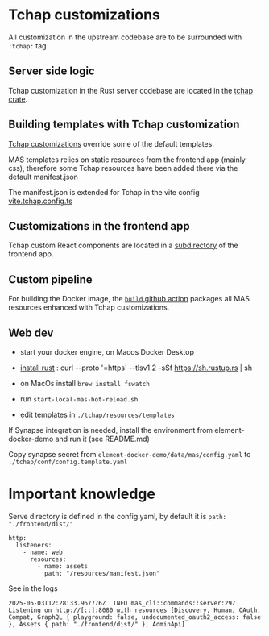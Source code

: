 # Tchap customizations

All customization in the upstream codebase are to be surrounded with `:tchap:` tag

## Server side logic

Tchap customization in the Rust server codebase are located in the [tchap crate](../crates/tchap).

## Building templates with Tchap customization

[Tchap customizations](resources/templates) override some of the default templates.

MAS templates relies on static resources from the frontend app (mainly css), therefore some Tchap resources have been added there via the default manifest.json

The manifest.json is extended for Tchap in the vite config [vite.tchap.config.ts](../frontend/tchap/vite.tchap.config.ts)


## Customizations in the frontend app

Tchap custom React components are located in a [subdirectory](../frontend/tchap) of the frontend app.

## Custom pipeline

For building the Docker image, the [`build` github action](../.github/workflows/build.yaml) packages all MAS resources enhanced with Tchap customizations.

## Web dev

- start your docker engine, on Macos Docker Desktop

- [install rust](https://www.rust-lang.org/tools/install) : curl --proto '=https' --tlsv1.2 -sSf https://sh.rustup.rs | sh

- on MacOs install `brew install fswatch`

- run `start-local-mas-hot-reload.sh`

- edit templates in `./tchap/resources/templates`

If Synapse integration is needed, install the environment from element-docker-demo and run it (see README.md)

Copy synapse secret from `element-docker-demo/data/mas/config.yaml` to  `./tchap/conf/config.template.yaml`


# Important knowledge

Serve directory is defined in the config.yaml, by default it is `path: "./frontend/dist/"`

```
http:
  listeners:
    - name: web
      resources:
        - name: assets
          path: "/resources/manifest.json"

```

See in the logs 

```
2025-06-03T12:28:33.967776Z  INFO mas_cli::commands::server:297 Listening on http://[::]:8080 with resources [Discovery, Human, OAuth, Compat, GraphQL { playground: false, undocumented_oauth2_access: false }, Assets { path: "./frontend/dist/" }, AdminApi] 

```